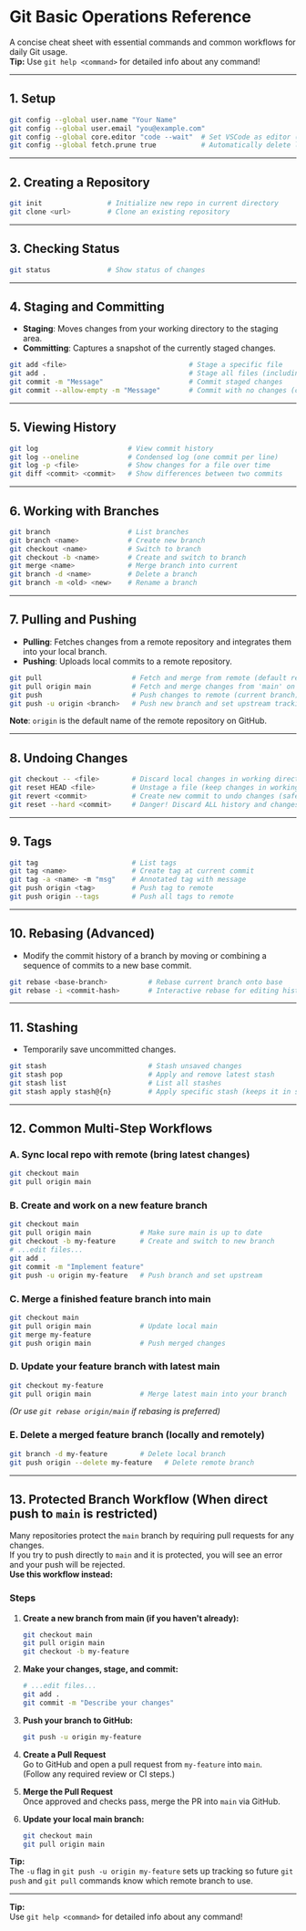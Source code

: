 # Git Basic Operations Reference

A concise cheat sheet with essential commands and common workflows for daily Git usage.  
**Tip:** Use `git help <command>` for detailed info about any command!

---

## 1. Setup

```bash
git config --global user.name "Your Name"
git config --global user.email "you@example.com"
git config --global core.editor "code --wait"  # Set VSCode as editor (optional)
git config --global fetch.prune true           # Automatically delete local branches that have been merged into the branch pulled
```

---

## 2. Creating a Repository

```bash
git init                # Initialize new repo in current directory
git clone <url>         # Clone an existing repository
```

---

## 3. Checking Status

```bash
git status              # Show status of changes
```

---

## 4. Staging and Committing

- **Staging**: Moves changes from your working directory to the staging area.
- **Committing**: Captures a snapshot of the currently staged changes.

```bash
git add <file>                              # Stage a specific file
git add .                                   # Stage all files (including new, modified, deleted)
git commit -m "Message"                     # Commit staged changes
git commit --allow-empty -m "Message"       # Commit with no changes (create marker)
```

---

## 5. Viewing History

```bash
git log                      # View commit history
git log --oneline            # Condensed log (one commit per line)
git log -p <file>            # Show changes for a file over time
git diff <commit> <commit>   # Show differences between two commits
```

---

## 6. Working with Branches

```bash
git branch                   # List branches
git branch <name>            # Create new branch
git checkout <name>          # Switch to branch
git checkout -b <name>       # Create and switch to branch
git merge <name>             # Merge branch into current
git branch -d <name>         # Delete a branch
git branch -m <old> <new>    # Rename a branch
```

---

## 7. Pulling and Pushing

- **Pulling**: Fetches changes from a remote repository and integrates them into your local branch.
- **Pushing**: Uploads local commits to a remote repository.

```bash
git pull                      # Fetch and merge from remote (default remote/branch)
git pull origin main          # Fetch and merge changes from 'main' on 'origin'
git push                      # Push changes to remote (current branch)
git push -u origin <branch>   # Push new branch and set upstream tracking
```
**Note**: `origin` is the default name of the remote repository on GitHub.

---

## 8. Undoing Changes

```bash
git checkout -- <file>        # Discard local changes in working directory (before staging)
git reset HEAD <file>         # Unstage a file (keep changes in working directory)
git revert <commit>           # Create new commit to undo changes (safe, doesn't rewrite history)
git reset --hard <commit>     # Danger! Discard ALL history and changes since <commit>
```

---

## 9. Tags

```bash
git tag                       # List tags
git tag <name>                # Create tag at current commit
git tag -a <name> -m "msg"    # Annotated tag with message
git push origin <tag>         # Push tag to remote
git push origin --tags        # Push all tags to remote
```

---

## 10. Rebasing (Advanced)

- Modify the commit history of a branch by moving or combining a sequence of commits to a new base commit.

```bash
git rebase <base-branch>          # Rebase current branch onto base
git rebase -i <commit-hash>       # Interactive rebase for editing history
```

---

## 11. Stashing

- Temporarily save uncommitted changes.

```bash
git stash                         # Stash unsaved changes
git stash pop                     # Apply and remove latest stash
git stash list                    # List all stashes
git stash apply stash@{n}         # Apply specific stash (keeps it in stash list)
```

---

## 12. Common Multi-Step Workflows

### A. Sync local repo with remote (bring latest changes)

```bash
git checkout main
git pull origin main
```

### B. Create and work on a new feature branch

```bash
git checkout main
git pull origin main            # Make sure main is up to date
git checkout -b my-feature      # Create and switch to new branch
# ...edit files...
git add .
git commit -m "Implement feature"
git push -u origin my-feature   # Push branch and set upstream
```

### C. Merge a finished feature branch into main

```bash
git checkout main
git pull origin main            # Update local main
git merge my-feature
git push origin main            # Push merged changes
```

### D. Update your feature branch with latest main

```bash
git checkout my-feature
git pull origin main            # Merge latest main into your branch
```
*(Or use `git rebase origin/main` if rebasing is preferred)*

### E. Delete a merged feature branch (locally and remotely)

```bash
git branch -d my-feature        # Delete local branch
git push origin --delete my-feature   # Delete remote branch
```

---

## 13. Protected Branch Workflow (When direct push to `main` is restricted)

Many repositories protect the `main` branch by requiring pull requests for any changes.  
If you try to push directly to `main` and it is protected, you will see an error and your push will be rejected.  
**Use this workflow instead:**

### Steps

1. **Create a new branch from main (if you haven't already):**
    ```bash
    git checkout main
    git pull origin main
    git checkout -b my-feature
    ```

2. **Make your changes, stage, and commit:**
    ```bash
    # ...edit files...
    git add .
    git commit -m "Describe your changes"
    ```

3. **Push your branch to GitHub:**
    ```bash
    git push -u origin my-feature
    ```

4. **Create a Pull Request**  
   Go to GitHub and open a pull request from `my-feature` into `main`.  
   (Follow any required review or CI steps.)

5. **Merge the Pull Request**  
   Once approved and checks pass, merge the PR into `main` via GitHub.

6. **Update your local main branch:**
    ```bash
    git checkout main
    git pull origin main
    ```

**Tip:**  
The `-u` flag in `git push -u origin my-feature` sets up tracking so future `git push` and `git pull` commands know which remote branch to use.

---

**Tip:**  
Use `git help <command>` for detailed info about any command!